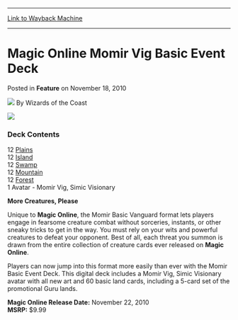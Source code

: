
---
[Link to Wayback Machine](https://web.archive.org/web/20211128125138/https://magic.wizards.com/en/articles/archive/feature/magic-online-momir-vig-basic-event-deck-2010-11-18-0)

[_metadata_:author]:- "Wizards of the Coast"
[_metadata_:description]:- "Deck Contents 12 Plains 12 Island12 Swamp12 Mountain12 Forest1 Avatar - Momir Vig, Simic Visionary  More Creatures, Please Unique to Magic Online, the Momir Basic Vanguard format lets players engage in fearsome creature combat without sorceries, instants, or other sneaky tricks to get in the way. You must rely on your wits and powerful creatures to defeat your opponent. Best"
[_metadata_:generator]:- "Drupal 7 (http://drupal.org)"
[_metadata_:publish_date]:- "2010-11-18"
[_metadata_:title]:- "Magic Online Momir Vig Basic Event Deck"
[_metadata_:wayback_capture_timestamp]:- "2021-11-28 12:51:38+00:00"
[_metadata_:wayback_raw_url]:- "https://web.archive.org/web/20211128125138id_/https://magic.wizards.com/en/articles/archive/feature/magic-online-momir-vig-basic-event-deck-2010-11-18-0"
[_metadata_:wayback_url]:- "https://magic.wizards.com/en/articles/archive/feature/magic-online-momir-vig-basic-event-deck-2010-11-18-0"
---


Magic Online Momir Vig Basic Event Deck
=======================================



 Posted in **Feature**
 on November 18, 2010 






![](https://media.magic.wizards.com/styles/auth_small/public/images/person/wizards_author.jpg)
By Wizards of the Coast















![](https://media.magic.wizards.com/image_legacy_migration/images/magic/tcg/products/mtgods/mv_box.jpg)  




### Deck Contents

 12 [Plains](https://gatherer.wizards.com/Pages/Card/Details.aspx?name=Plains)  
 12 [Island](https://gatherer.wizards.com/Pages/Card/Details.aspx?name=Island)  
12 [Swamp](https://gatherer.wizards.com/Pages/Card/Details.aspx?name=Swamp)  
12 [Mountain](https://gatherer.wizards.com/Pages/Card/Details.aspx?name=Mountain)  
12 [Forest](https://gatherer.wizards.com/Pages/Card/Details.aspx?name=Forest)  
1 Avatar - Momir Vig, Simic Visionary 



**More Creatures, Please**


Unique to **Magic Online**, the Momir Basic Vanguard format lets players engage in fearsome creature combat without sorceries, instants, or other sneaky tricks to get in the way. You must rely on your wits and powerful creatures to defeat your opponent. Best of all, each threat you summon is drawn from the entire collection of creature cards ever released on **Magic Online**. 


Players can now jump into this format more easily than ever with the Momir Basic Event Deck. This digital deck includes a Momir Vig, Simic Visionary avatar with all new art and 60 basic land cards, including a 5-card set of the promotional Guru lands. 





**Magic Online Release Date:** November 22, 2010  
**MSRP:** $9.99










